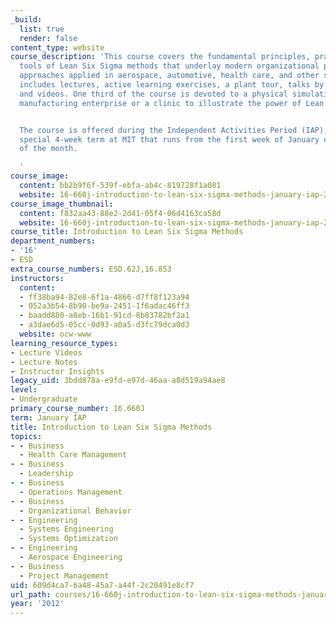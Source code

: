 ```yaml
---
_build:
  list: true
  render: false
content_type: website
course_description: 'This course covers the fundamental principles, practices and
  tools of Lean Six Sigma methods that underlay modern organizational productivity
  approaches applied in aerospace, automotive, health care, and other sectors. It
  includes lectures, active learning exercises, a plant tour, talks by industry practitioners,
  and videos. One third of the course is devoted to a physical simulation of an aircraft
  manufacturing enterprise or a clinic to illustrate the power of Lean Six Sigma methods.


  The course is offered during the Independent Activities Period (IAP), which is a
  special 4-week term at MIT that runs from the first week of January until the end
  of the month.

  '
course_image:
  content: bb2b9f6f-539f-ebfa-ab4c-819728f1a081
  website: 16-660j-introduction-to-lean-six-sigma-methods-january-iap-2012
course_image_thumbnail:
  content: f832aa43-88e2-2d41-05f4-06d4163ca58d
  website: 16-660j-introduction-to-lean-six-sigma-methods-january-iap-2012
course_title: Introduction to Lean Six Sigma Methods
department_numbers:
- '16'
- ESD
extra_course_numbers: ESD.62J,16.853
instructors:
  content:
  - ff38ba94-82e8-6f1a-4866-d7ff8f123a94
  - 052a3b54-8b90-be9a-2451-1f6adac46ff3
  - baadd880-a8eb-16b1-91cd-8b83782bf2a1
  - a3dae6d5-05cc-0d93-a0a5-d3fc79dca0d3
  website: ocw-www
learning_resource_types:
- Lecture Videos
- Lecture Notes
- Instructor Insights
legacy_uid: 3bdd878a-e9fd-e97d-46aa-a8d519a94ae8
level:
- Undergraduate
primary_course_number: 16.660J
term: January IAP
title: Introduction to Lean Six Sigma Methods
topics:
- - Business
  - Health Care Management
- - Business
  - Leadership
- - Business
  - Operations Management
- - Business
  - Organizational Behavior
- - Engineering
  - Systems Engineering
  - Systems Optimization
- - Engineering
  - Aerospace Engineering
- - Business
  - Project Management
uid: 609d4ca7-6a48-45a7-a44f-2c20491e8cf7
url_path: courses/16-660j-introduction-to-lean-six-sigma-methods-january-iap-2012
year: '2012'
---
```

